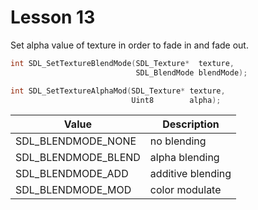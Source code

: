 # Lesson 13

Set alpha value of texture in order to fade in and fade out.

``` cpp
int SDL_SetTextureBlendMode(SDL_Texture*  texture,
                            SDL_BlendMode blendMode);

int SDL_SetTextureAlphaMod(SDL_Texture* texture,
                           Uint8        alpha);
```

| Value               | Description       |
| ------------------- | ----------------- |
| SDL_BLENDMODE_NONE  | no blending       |
| SDL_BLENDMODE_BLEND | alpha blending    |
| SDL_BLENDMODE_ADD   | additive blending |
| SDL_BLENDMODE_MOD   | color modulate    |